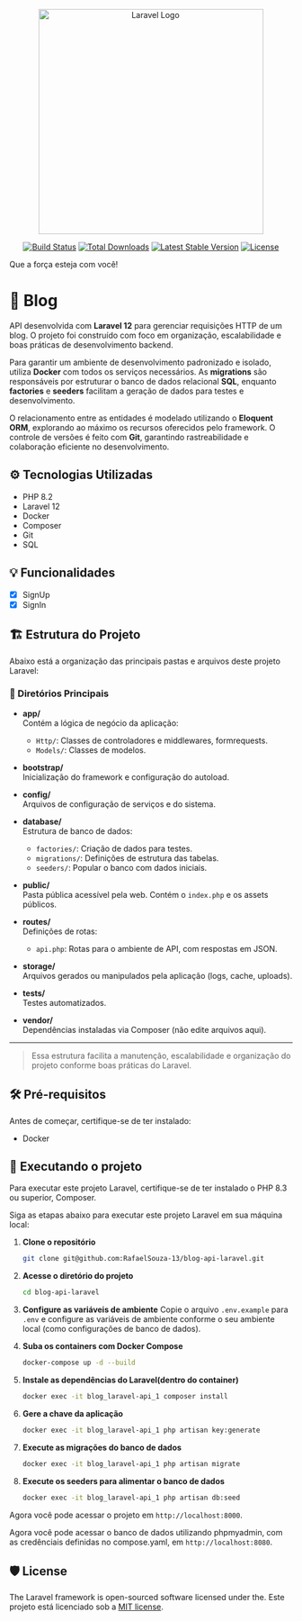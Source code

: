 <p align="center"><a href="https://laravel.com" target="_blank"><img src="https://raw.githubusercontent.com/laravel/art/master/logo-lockup/5%20SVG/2%20CMYK/1%20Full%20Color/laravel-logolockup-cmyk-red.svg" width="400" alt="Laravel Logo"></a></p>

<p align="center">
<a href="https://github.com/laravel/framework/actions"><img src="https://github.com/laravel/framework/workflows/tests/badge.svg" alt="Build Status"></a>
<a href="https://packagist.org/packages/laravel/framework"><img src="https://img.shields.io/packagist/dt/laravel/framework" alt="Total Downloads"></a>
<a href="https://packagist.org/packages/laravel/framework"><img src="https://img.shields.io/packagist/v/laravel/framework" alt="Latest Stable Version"></a>
<a href="https://packagist.org/packages/laravel/framework"><img src="https://img.shields.io/packagist/l/laravel/framework" alt="License"></a>
</p>

Que a força esteja com você!

# 📖 Blog

API desenvolvida com **Laravel 12** para gerenciar requisições HTTP de um blog. O projeto foi construído com foco em organização, escalabilidade e boas práticas de desenvolvimento backend.

Para garantir um ambiente de desenvolvimento padronizado e isolado, utiliza **Docker** com todos os serviços necessários. As **migrations** são responsáveis por estruturar o banco de dados relacional **SQL**, enquanto **factories** e **seeders** facilitam a geração de dados para testes e desenvolvimento.

O relacionamento entre as entidades é modelado utilizando o **Eloquent ORM**, explorando ao máximo os recursos oferecidos pelo framework. O controle de versões é feito com **Git**, garantindo rastreabilidade e colaboração eficiente no desenvolvimento.

## ⚙️ Tecnologias Utilizadas

- PHP 8.2
- Laravel 12
- Docker
- Composer
- Git
- SQL

## 💡 Funcionalidades
- [x] SignUp
- [x] SignIn

## 🏗️ Estrutura do Projeto

Abaixo está a organização das principais pastas e arquivos deste projeto Laravel:

### 📂 Diretórios Principais

- **app/**  
  Contém a lógica de negócio da aplicação:
  - `Http/`: Classes de controladores e middlewares, formrequests.
  - `Models/`: Classes de modelos.

- **bootstrap/**  
  Inicialização do framework e configuração do autoload.

- **config/**  
  Arquivos de configuração de serviços e do sistema.

- **database/**  
  Estrutura de banco de dados:
  - `factories/`: Criação de dados para testes.
  - `migrations/`: Definições de estrutura das tabelas.
  - `seeders/`: Popular o banco com dados iniciais.

- **public/**  
  Pasta pública acessível pela web. Contém o `index.php` e os assets públicos.

- **routes/**  
  Definições de rotas:
  - `api.php`: Rotas para o ambiente de API, com respostas em JSON.

- **storage/**  
  Arquivos gerados ou manipulados pela aplicação (logs, cache, uploads).

- **tests/**  
  Testes automatizados.

- **vendor/**  
  Dependências instaladas via Composer (não edite arquivos aqui).

---

> Essa estrutura facilita a manutenção, escalabilidade e organização do projeto conforme boas práticas do Laravel.


## 🛠️ Pré-requisitos
Antes de começar, certifique-se de ter instalado: 
- Docker

## 🚀 Executando o projeto
Para executar este projeto Laravel, certifique-se de ter instalado o PHP 8.3 ou superior, Composer.

Siga as etapas abaixo para executar este projeto Laravel em sua máquina local:

1. **Clone o repositório**  
   ```bash
   git clone git@github.com:RafaelSouza-13/blog-api-laravel.git

2. **Acesse o diretório do projeto**
   ```bash
   cd blog-api-laravel


3. **Configure as variáveis de ambiente**
    Copie o arquivo `.env.example` para `.env` e configure as variáveis de ambiente conforme o seu ambiente local (como configurações de banco de dados).

4. **Suba os containers com Docker Compose**
   ```bash
   docker-compose up -d --build

5. **Instale as dependências do Laravel(dentro do container)**
   ```bash
   docker exec -it blog_laravel-api_1 composer install

6. **Gere a chave da aplicação**
   ```bash
   docker exec -it blog_laravel-api_1 php artisan key:generate

7. **Execute as migrações do banco de dados**
    ```bash
    docker exec -it blog_laravel-api_1 php artisan migrate

8. **Execute os seeders para alimentar o banco de dados**
    ```bash
    docker exec -it blog_laravel-api_1 php artisan db:seed

Agora você pode acessar o projeto em `http://localhost:8000`.

Agora você pode acessar o banco de dados utilizando phpmyadmin, com as credênciais definidas no compose.yaml, em `http://localhost:8080`.

## 🛡️ License

The Laravel framework is open-sourced software licensed under the. Este projeto está licenciado sob a [MIT license](https://opensource.org/licenses/MIT).